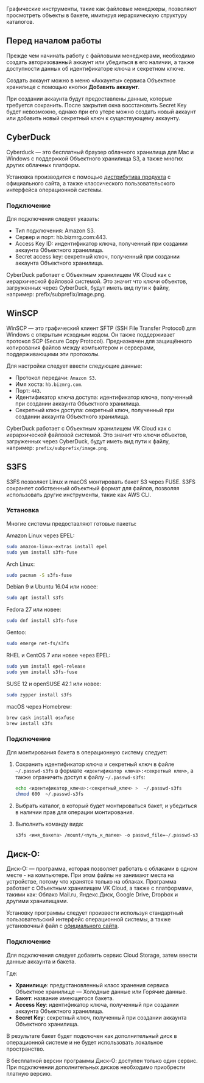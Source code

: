 Графические инструменты, такие как файловые менеджеры, позволяют просмотреть объекты в бакете, имитируя иерархическую структуру каталогов.

## Перед началом работы

Прежде чем начинать работу с файловыми менеджерами, необходимо создать авторизованный аккаунт или убедиться в его наличии, а также доступности данных об идентификаторе ключа и секретном ключе.

Создать аккаунт можно в меню «Аккаунты» сервиса Объектное хранилище с помощью кнопки **Добавить аккаунт**.

При создании аккаунта будут предоставлены данные, которые требуется сохранить. После закрытия окна восстановить Secret Key будет невозможно, однако при его утере можно создать новый аккаунт или добавить новый секретный ключ к существующему аккаунту.

## CyberDuck

Cyberduck — это бесплатный браузер облачного хранилища для Mac и Windows с поддержкой Объектного хранилища S3, а также многих других облачных платформ.

Установка производится с помощью [дистрибутива продукта](https://cyberduck.io/download) с официального сайта, а также классического пользовательского интерфейса операционной системы.

### Подключение

Для подключения следует указать:

- Тип подключения: Amazon S3.
- Сервер и порт: hb.bizmrg.com:443.
- Access Key ID: индентификатор ключа, полученный при создании аккаунта Объектного хранилища.
- Secret access key: секретный ключ, полученный при создании аккаунта Объектного хранилища.

<info>

CyberDuck работает с Объектным хранилищем VK Cloud как с иерархической файловой системой. Это значит что ключи объектов, загруженных через CyberDuck, будут иметь вид пути к файлу, например: prefix/subprefix/image.png.

</info>

## WinSCP

WinSCP — это графический клиент SFTP (SSH File Transfer Protocol) для Windows с открытым исходным кодом. Он также поддерживает протокол SCP (Secure Copy Protocol). Предназначен для защищённого копирования файлов между компьютером и серверами, поддерживающими эти протоколы.

Для настройки следует ввести следующие данные:

- Протокол передачи: `Amazon S3`.
- Имя хоста: `hb.bizmrg.com`.
- Порт: `443`.
- Идентификатор ключа доступа: идентификатор ключа, полученный при создании аккаунта Объектного хранилища.
- Секретный ключ доступа: секретный ключ, полученный при создании аккаунта Объектного хранилища.

<info>

CyberDuck работает с Объектным хранилищем VK Cloud как с иерархической файловой системой. Это значит что ключи объектов, загруженных через CyberDuck, будут иметь вид пути к файлу, например: `prefix/subprefix/image.png`.

</info>

## S3FS

S3FS позволяет Linux и macOS монтировать бакет S3 через FUSE. S3FS сохраняет собственный объектный формат для файлов, позволяя использовать другие инструменты, такие как AWS CLI.

### Установка

Многие системы предоставляют готовые пакеты:

Amazon Linux через EPEL:

```bash
sudo amazon-linux-extras install epel
sudo yum install s3fs-fuse
```

Arch Linux:

```bash
sudo pacman -S s3fs-fuse
```

Debian 9 и Ubuntu 16.04 или новее:

```bash
sudo apt install s3fs
```

Fedora 27 или новее:

```bash
sudo dnf install s3fs-fuse
```

Gentoo:

```bash
sudo emerge net-fs/s3fs
```

RHEL и CentOS 7 или новее через EPEL:

```bash
sudo yum install epel-release
sudo yum install s3fs-fuse
```

SUSE 12 и openSUSE 42.1 или новее:

```bash
sudo zypper install s3fs
```

macOS через Homebrew:

```bash
brew cask install osxfuse
brew install s3fs
```

### Подключение

Для монтирования бакета в операционную систему следует:

1.  Сохранить идентификатор ключа и секретный ключ в файле `~/.passwd-s3fs` в формате `<идентификатор ключа>:<секретный ключ>`, а также ограничить доступ к файлу `~/.passwd-s3fs`:

    ```bash
    echo <идентификатор_ключа>:<секретный_ключ> >  ~/.passwd-s3fs
    chmod 600  ~/.passwd-s3fs
    ```

2.  Выбрать каталог, в который будет монтироваться бакет, и убедиться в наличии прав для операции монтирования.
3.  Выполнить команду вида:

    ```bash
    s3fs <имя_бакета> /mount/<путь_к_папке> -o passwd_file=~/.passwd-s3fs -o url=http://hb.bizmrg.com -o use_path_request_style
    ```

## Диск-О:

Диск-О: — программа, которая позволяет работать с облаками в одном месте - на компьютере. При этом файлы не занимают места на устройстве, потому что хранятся только на облаках. Программа работает с Объектным хранилищем VK Cloud, а также с платформами, такими как: Облако Mail.ru, Яндекс.Диск, Google Drive, Dropbox и другими хранилищами.

Установку программы следует произвести используя стандартный пользовательский интерфейс операционной системы, а также установочный файл с [официального сайта](https://disk-o.cloud/ru/).

### Подключение

Для подключения следует добавить сервис Cloud Storage, затем ввести данные аккаунта и бакета.

Где:

- **Хранилище**: предустановленный класс хранения сервиса Объектное хранилище — Холодные данные или Горячие данные.
- **Бакет**: название имеющегося бакета.
- **Access Key**: идентификатор ключа, полученный при создании аккаунта Объектного хранилища.
- **Secret Key**: секретный ключ, полученный при создании аккаунта Объектного хранилища.

В результате бакет будет подключен как дополнительный диск в операционной системе и не будет использовать локальное пространство.

<warn>  

В бесплатной версии программы Диск-О: доступен только один сервис. При подключении дополнительных дисков необходимо приобрести платную версию.

</warn>

